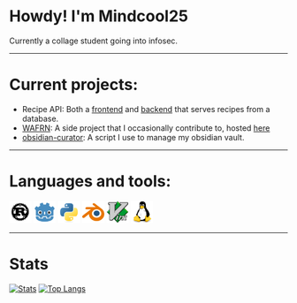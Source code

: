 # Howdy! I'm Mindcool25
Currently a collage student going into infosec.

---
# Current projects:
- Recipe API: Both a [frontend](https://github.com/Mindcool25/recipeAPI-frontend) and [backend](https://github.com/Mindcoo25/recipeAPI-backend) that serves recipes from a database.
- [WAFRN](https://github.com/gabboman/wafrn): A side project that I occasionally contribute to, hosted [here](https://app.wafrn.net)
- [obsidian-curator](https://github.com/Mindcool25/obsidian-curator): A script I use to manage my obsidian vault.
---
# Languages and tools:
<div>
<img src="https://github.com/devicons/devicon/blob/master/icons/rust/rust-plain.svg" title="Rust" alt="Rust" width="40" height="40"/>
<img src="https://github.com/devicons/devicon/blob/master/icons/godot/godot-original.svg" title="Godot" alt="Godot" width="40" height="40"/>
<img src="https://github.com/devicons/devicon/blob/master/icons/python/python-original.svg" title="Python" alt="Python" width="40" height="40"/>
<img src="https://github.com/devicons/devicon/blob/master/icons/blender/blender-original.svg" title="Blender" alt="Blener" width="40" height="40"/>
<img src="https://github.com/devicons/devicon/blob/master/icons/vim/vim-original.svg" title="Vim" alt="Vim" width="40" height="40"/>
<img src="https://github.com/devicons/devicon/blob/master/icons/linux/linux-original.svg" title="Linux" alt="Linux" width="40" height="40"/>
</div>

---
# Stats
[![Stats](https://github-readme-stats.vercel.app/api?username=Mindcool25&show_icons=true&theme=gruvbox#gh-dark-mode-only)](https://github.com/anuraghazra/github-readme-stats#gh-dark-mode-only)
[![Top Langs](https://github-readme-stats.vercel.app/api/top-langs/?username=Mindcool25&theme=gruvbox&layout=compact&hide=Vim%20Script#gh-dark-mode-only)](https://github.com/anuraghazra/github-readme-stats)
